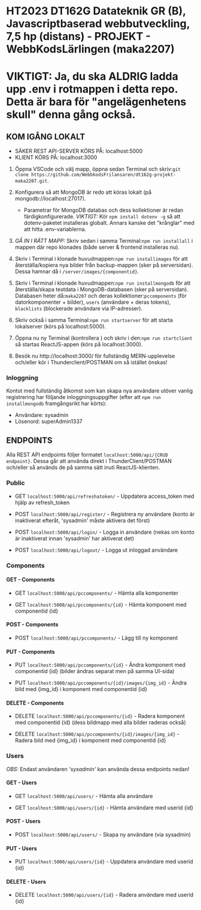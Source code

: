 # HT2023 DT162G Datateknik GR (B), Javascriptbaserad webbutveckling, 7,5 hp (distans) - PROJEKT - WebbKodsLärlingen (maka2207)

# VIKTIGT: Ja, du ska ALDRIG ladda upp .env i rotmappen i detta repo. Detta är bara för "angelägenhetens skull" denna gång också.

## KOM IGÅNG LOKALT

- SÄKER REST API-SERVER KÖRS PÅ: localhost:5000
- KLIENT KÖRS PÅ: localhost:3000

1. Öppna VSCode och välj mapp, öppna sedan Terminal och skriv:`git clone https://github.com/WebbkodsFrilansaren/dt162g-projekt-maka2207.git`.

2. Konfigurera så att MongoDB är redo att köras lokalt (på mongodb://localhost:27017).

   - Parametrar för MongoDB databas och dess kollektioner är redan färdigkonfigurerade. _VIKTIGT:_ Kör `npm install dotenv -g` så att dotenv-paketet installeras globalt. Annars kanske det "krånglar" med att hitta .env-variablerna.

3. _GÅ IN I RÄTT MAPP:_ Skriv sedan i samma Terminal:`npm run installall` i mappen där repo klonades (både server & frontend installeras nu).

4. Skriv i Terminal i klonade huvudmappen:`npm run installimages` för att återställa/kopiera nya bilder från backup-mappen (sker på serversidan). Dessa hamnar då i `/server/images/{componentid}`.

5. Skriv i Terminal i klonade huvudmappen:`npm run installmongodb` för att återställa/skapa testdata i MongoDB-databasen (sker på serversidan). Databasen heter då:`maka2207` och deras kollektioner:`pccomponents` (för datorkomponenter + bilder), `users` (användare + deras tokens), `blacklists` (blockerade användare via IP-adresser).

6. Skriv också i samma Terminal:`npm run startserver` för att starta lokalserver (körs på localhost:5000).

7. Öppna nu ny Terminal (kontrollera ) och skriv i den:`npm run startclient` så startas ReactJS-appen (körs på localhost:3000).

8. Besök nu http://localhost:3000/ för fullständig MERN-upplevelse och/eller kör i Thunderclient/POSTMAN om så istället önskas!

### Inloggning

Kontot med fullständig åtkomst som kan skapa nya användare utöver vanlig registrering har följande inloggningsuppgifter (efter att `npm run installmongodb` framgångsrikt har körts):

- Användare: sysadmin
- Lösenord: superAdmin1337

## ENDPOINTS

Alla REST API endpoints följer formatet `localhost:5000/api/{CRUD endpoint}`. Dessa går att använda direkt i ThunderClient/POSTMAN och/eller så används de på samma sätt inuti ReactJS-klienten.

### Public

- GET `localhost:5000/api/refreshatoken/` - Uppdatera access_token med hjälp av refresh_token

- POST `localhost:5000/api/register/` - Registrera ny användare (konto är inaktiverat efteråt, 'sysadmin' måste aktivera det först)

- POST `localhost:5000/api/login/` - Logga in användare (nekas om konto är inaktiverat innan 'sysadmin' har aktiverat det)

- POST `localhost:5000/api/logout/` - Logga ut inloggad användare

### Components

#### GET - Components

- GET `localhost:5000/api/pccomponents/` - Hämta alla komponenter

- GET `localhost:5000/api/pccomponents/{id}` - Hämta komponent med componentid {id}

#### POST - Components

- POST `localhost:5000/api/pccomponents/` - Lägg till ny komponent

#### PUT - Components

- PUT `localhost:5000/api/pccomponents/{id}` - Ändra komponent med componentid {id} (bilder ändras separat men på samma UI-sida)

- PUT `localhost:5000/api/pccomponents/{id}/images/{img_id}` - Ändra bild med {img_id} i komponent med componentid {id}

#### DELETE - Components

- DELETE `localhost:5000/api/pccomponents/{id}` - Radera komponent med componentid {id} (dess bildmapp med alla bilder raderas också)

- DELETE `localhost:5000/api/pccomponents/{id}/images/{img_id}` - Radera bild med {img_id} i komponent med componentid {id}

### Users

_OBS:_ Endast användaren _'sysadmin'_ kan använda dessa endpoints nedan!

#### GET - Users

- GET `localhost:5000/api/users/` - Hämta alla användare

- GET `localhost:5000/api/users/{id}` - Hämta användare med userid {id}

#### POST - Users

- POST `localhost:5000/api/users/` - Skapa ny användare (via sysadmin)

#### PUT - Users

- PUT `localhost:5000/api/users/{id}` - Uppdatera användare med userid {id}

#### DELETE - Users

- DELETE `localhost:5000/api/users/{id}` - Radera användare med userid {id}
